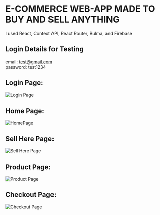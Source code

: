 # E-COMMERCE WEB-APP MADE TO BUY AND SELL ANYTHING 
I used React, Context API, React Router, Bulma, and Firebase

## Login Details for Testing
email: test@gmail.com <br/>
password: test1234

## Login Page:

![Login Page](https://i.paste.pics/4a19a859f009c33aa376ddab696c30f7.png) 

## Home Page:

![HomePage](https://i.paste.pics/b5a5208b3b8d72d23ed8c406810d7c89.png) 

## Sell Here Page:

![Sell Here Page](https://i.paste.pics/2341d865de5d9804c263ada8674460e5.png) 

## Product Page:

![Product Page](https://i.paste.pics/6545446f759d07ac699d9ea618b463dc.png) 

## Checkout Page:

![Checkout Page](https://i.paste.pics/2547eff2c86c01a987ecf199b66f2ac1.png) 
